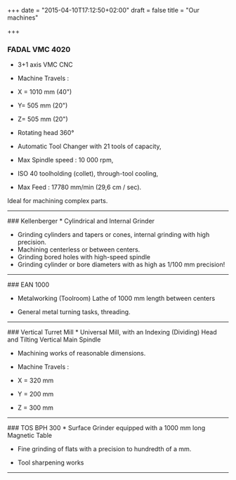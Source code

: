 +++
date = "2015-04-10T17:12:50+02:00"
draft = false
title = "Our machines"

+++

### FADAL VMC 4020

* 3+1 axis VMC CNC 
* Machine Travels :
 * X = 1010 mm (40") 
 * Y= 505 mm (20")
 * Z= 505 mm (20")
* Rotating head 360°

* Automatic Tool Changer with 21 tools of capacity,

* Max Spindle speed : 10 000 rpm,

* ISO 40 toolholding (collet), through-tool cooling,

* Max Feed : 17780 mm/min
(29,6 cm / sec).

Ideal for machining complex parts.
<hr>
### Kellenberger
* Cylindrical and Internal Grinder
 
* Grinding cylinders and tapers or cones, internal grinding with high precision.
* Machining centerless or between centers.
* Grinding bored holes with high-speed spindle
* Grinding cylinder or bore diameters with as high as 1/100 mm precision!
 
<hr>
### EAN 1000

* Metalworking (Toolroom) Lathe of 1000 mm length between centers

* General metal turning tasks, threading.
 
<hr>
### Vertical Turret Mill 
* Universal Mill, with an Indexing (Dividing) Head and Tilting Vertical Main Spindle

* Machining works of reasonable dimensions.

* Machine Travels :
 * X = 320 mm
 * Y = 200 mm
 * Z = 300 mm
 
  
<hr>
### TOS BPH 300 
* Surface Grinder equipped with a 1000 mm long Magnetic Table

* Fine grinding of flats with a precision to hundredth of a mm.

* Tool sharpening works
<hr>
